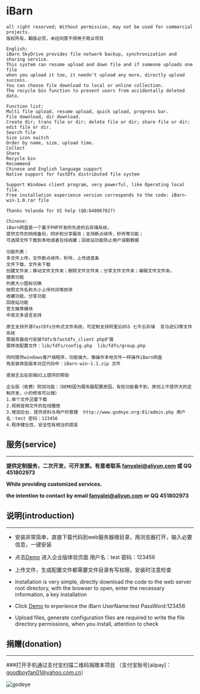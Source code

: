 # iBarn

    all right reserved; Without permission, may not be used for commercial projects.
    版权所有，翻版必究，未经同意不得用于商业项目

    English:
    iBarn SkyDrive provides file network backup, synchronization and sharing service. 
    This system can resume upload and down file and if someone uploads one file 
    when you upload it too, it needn't upload any more, directly upload success. 
    You can choose file download to local or online collection. 
    The recycle bin function to prevent users from accidentally deleted data. 
    
    Function list:
    Multi file upload, resume upload, quick upload, progress bar.
    File download, dir download.
    Create dir; trans file or dir; delete file or dir; share file or dir; edit file or dir.
    Search file
    Size icon switch
    Order by name, size, upload time.
    Collect
    Share
    Recycle bin
    Recommend
    Chinese and English language support
    Native support for fastDfs distributed file system

    Support Windows client program, very powerful, like Operating local file.
    Free installation experience version corresponds to the code: iBarn-win-1.0.rar file
    
    Thanks Yolanda for UI help (QQ:648067827)

    Chinese:
    iBarn网盘是一个基于PHP开发的先进的云存储系统，
    提供文件的网络备份，同步和分享服务；支持断点续传，秒传等功能；
    可选择文件下载到本地或者在线收藏；回收站功能防止用户误删数据
    
    功能列表：
    多文件上传，文件断点续传，秒传，上传进度条
    文件下载，文件夹下载
    创建文件夹；移动文件文件夹；删除文件文件夹；分享文件文件夹；编辑文件文件夹。
    搜索功能
    列表大小图标切换
    按照文件名称大小上传时间等排序
    收藏功能，分享功能
    回收站功能
    官方推荐模块
    中英文多语言支持

    原生支持开源fastDfs分布式文件系统，可定制支持阿里云OSS 七牛云存储  亚马逊S3等文件系统
    需服务器自行安装fdfs与fastdfs_client php扩展 
    需修改配置文件：lib/fdfs/config.php  lib/fdfs/group.php

    同时提供windows客户端程序，功能强大，像操作本地文件一样操作iBarn网盘
    免安装体验版本对应代码中：iBarn-win-1.1.zip 文件
    
    感谢王云在前端UI上提供的帮助
    
    企业版（收费）附加功能：（DEMO因为服务器配置原因，有些功能看不到，原则上不提供大的定制开发，小的修改可以做）
    1.单个文件迅雷下载
    2.视频音频文件的在线播放
    3.增加后台，提供资料与用户的管理  http://www.godeye.org:81/admin.php 用户名：test 密码：123456
    4.程序健壮性，安全性有相当的提高

## 服务(service)
---
**提供定制服务，二次开发，可开发票。有意者联系 fanyalei@aliyun.com 或 QQ 451802973**

**While providing customized services.**

**the intention to contact by email fanyalei@aliyun.com or QQ 451802973**
    
## 说明(introduction)
---
* 安装非常简单，直接下载代码到web服务器根目录，用浏览器打开，输入必要信息，一键安装
* 点击[Demo](http://www.godeye.org:81/index.php) 进入企业版体验页面  用户名：test 密码：123456
* 上传文件，生成配置文件都需要文件目录有写权限，安装时注意检查


* Installation is very simple, directly download the code to the web server root directory, 
with the browser to open, enter the necessary information, a key installation
* Click [Demo](http://www.godeye.org:81/index.php) to erperience the iBarn   UserName:test PassWord:123456
* Upload files, generate configuration files are required to write the file directory permissions, 
when you install, attention to check

## 捐赠(donation)
---
###打开手机通过支付宝扫描二维码捐赠本项目
（支付宝账号[alipay]：goodboyfan01@yahoo.com.cn）

![godeye](http://www.godeye.org/img/theme/apuzvzlz1em53xhd90.png)

